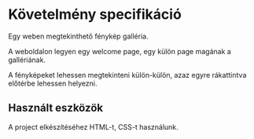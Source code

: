 # Követelmény specifikáció

Egy weben megtekinthető fénykép galléria.

A weboldalon legyen egy welcome page, egy külön page magának a gallériának. 

A fényképeket lehessen megtekinteni külön-külön, azaz
egyre rákattintva előtérbe lehessen helyezni.

## Használt eszközök

A project elkészítéséhez HTML-t, CSS-t használunk.